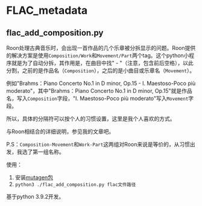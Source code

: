 # FLAC_metadata

## flac_add_composition.py
Roon处理古典音乐时，会出现一首作品的几个乐章被分拆显示的问题。Roon提供的解决方案是使用`Composition/Work`和`Movement/Part`两个tag。这个python小程序就是为了自动分拆，其作用是，在曲目中找" - "（注意，包含前后空格），以此分割，之前的是作品名（`Composition`），之后的是小曲目或乐章名（`Movement`）。

例如"Brahms：Piano Concerto No.1 in D minor, Op.15 - I. Maestoso-Poco più moderato"，其中"Brahms：Piano Concerto No.1 in D minor, Op.15"就是作品名，写入`Composition`字段，"I. Maestoso-Poco più moderato"写入`Movement`字段。

所以，具体的分隔符可以按个人的习惯设置，这里是我个人喜欢的方式。

与Roon相结合的详细说明，参见我的文章吧。

P.S：`Composition-Movement`和`Work-Part`这两组对Roon来说是等价的，从习惯出发，我选了第一组名称。

使用：

1. 安装[mutagen包](https://mutagen.readthedocs.io)
2. `python3 ./flac_add_composition.py flac文件路径`

基于python 3.9.2开发。